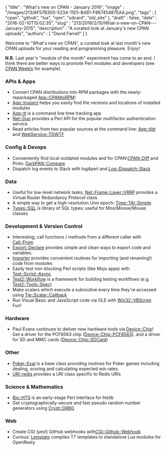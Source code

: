 {
   "title" : "What's new on CPAN - January 2016",
   "image" : "/images/213/AF57B300-5234-11E5-B481-F86745487EAA.png",
   "tags" : [
      "cpan",
      "github",
      "lua",
      "rpm",
      "sdcard",
      "old_site"
   ],
   "draft" : false,
   "date" : "2016-02-10T15:02:35",
   "slug" : "213/2016/2/10/What-s-new-on-CPAN---January-2015",
   "description" : "A curated look at January's new CPAN uploads",
   "authors" : [
      "David Farrell"
   ]
}

Welcome to "What's new on CPAN", a curated look at last month's new CPAN uploads for your reading and programming pleasure. Enjoy!

**N.B.** Last year's "module of the month" experiment has come to an end. I think there are better ways to promote Perl modules and developers (see [CPAN Weekly](http://cpan-weekly.org/) for example).

### APIs & Apps

-   Convert CPAN distributions into RPM packages with the newly-repackaged [App::CPANtoRPM](https://metacpan.org/pod/App::CPANtoRPM)!
-   [App::Inspect](https://metacpan.org/pod/App::Inspect) helps you easily find the versions and locations of installed modules
-   [App::tt](https://metacpan.org/pod/App::tt) is a command line time tracking app
-   [Net::Duo](https://metacpan.org/pod/Net::Duo) provides a Perl API for the popular multifactor authentication service
-   Read articles from two popular sources at the command line: [App::tldr](https://metacpan.org/pod/App::tldr) and [WebService::TDWTF](https://metacpan.org/pod/WebService::TDWTF)

### Config & Devops

-   Conveniently find local outdated modules and for CPAN:[CPAN::Diff](https://metacpan.org/pod/CPAN::Diff) and Pinto: [DarkPAN::Compare](https://metacpan.org/pod/DarkPAN::Compare)
-   Dispatch log events to Slack with log4perl and [Log::Dispatch::Slack](https://metacpan.org/pod/Log::Dispatch::Slack)

### Data

-   Useful for low-level network tasks, [Net::Frame::Layer::VRRP](https://metacpan.org/pod/Net::Frame::Layer::VRRP) provides a Virtual Router Redundancy Protocol class
-   A simple way to get a high-resolution Unix epoch: [Time::TAI::Simple](https://metacpan.org/pod/Time::TAI::Simple)
-   [Types::SQL](https://metacpan.org/pod/Types::SQL) is library of SQL types; useful for Moo/Moose/Mouse classes

### Development & Version Control

-   Interesting; call functions / methods from a different caller with [Call::From](https://metacpan.org/pod/Call::From)
-   [Export::Declare](https://metacpan.org/pod/Export::Declare) provides simple and clean ways to export code and variables.
-   [Importer](https://metacpan.org/pod/Importer) provides convenient routines for importing (and renaming!) code from modules
-   Easily test non-blocking Perl scripts (like Mojo apps) with [Test::Script::Async](https://metacpan.org/pod/Test::Script::Async)
-   [Test2::Workflow](https://metacpan.org/pod/Test2::Workflow) is a framework for building testing workflows (e.g. [Test2::Tools::Spec](https://metacpan.org/pod/Test2::Tools::Spec))
-   Make scalars which execute a subroutine every time they're accessed using [Tie::Scalar::Callback](https://metacpan.org/pod/Tie::Scalar::Callback)
-   Run Visual Basic and JavaScript code via OLE with [Win32::VBScript](https://metacpan.org/pod/Win32::VBScript). Fun!

### Hardware

-   Paul Evans continues to deliver new hardware tools via [Device::Chip](https://metacpan.org/pod/Device::Chip)! Get a driver for the PCF8563 chip ([Device::Chip::PCF8563](https://metacpan.org/pod/Device::Chip::PCF8563)), and a driver for SD and MMC cards ([Device::Chip::SDCard](https://metacpan.org/pod/Device::Chip::SDCard))

### Other

-   [Poker::Eval](https://metacpan.org/pod/Poker::Eval) is a base class providing routines for Poker games including dealing, scoring and calculating expected win rates.
-   [URI::redis](https://metacpan.org/pod/URI::redis) provides a URI class specific to Redis URIs

### Science & Mathematics

-   [Bio::HTS](https://metacpan.org/pod/Bio::HTS) is an early-stage Perl interface for htslib
-   Get cryptographically-secure and fast pseudo random number generators using [Crypt::DRBG](https://metacpan.org/pod/Crypt::DRBG)

### Web

-   Create CGI (yes!) GitHub webhooks with[CGI::Github::Webhook](https://metacpan.org/pod/CGI::Github::Webhook)
-   Curious: [Lemplate](https://metacpan.org/pod/Lemplate) compiles TT templates to standalone Lua modules for OpenResty


